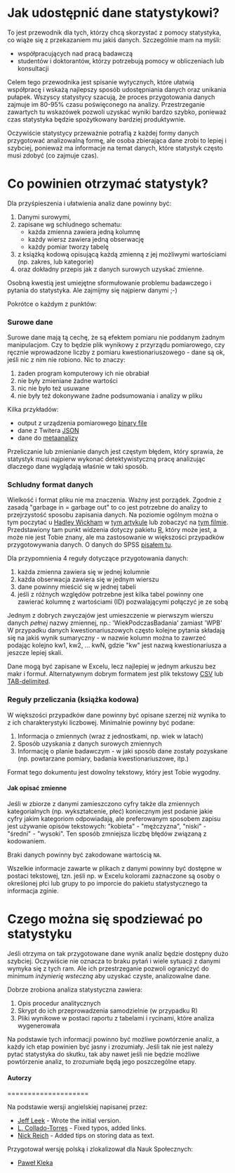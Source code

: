 Jak udostępnić dane statystykowi?
===========

To jest przewodnik dla tych, którzy chcą skorzystać z pomocy statystyka, co wiąże się z przekazaniem mu jakiś danych.
Szczególnie mam na myśli:

* współpracujących nad pracą badawczą
* studentów i doktorantów, którzy potrzebują pomocy w obliczeniach lub konsultacji

Celem tego przewodnika jest spisanie wytycznych, które ułatwią współpracę i wskażą najlepszy sposób udostępniania danych oraz unikania pułapek. Wszyscy statystycy szacują, że proces przygotowania danych zajmuje im 80-95% czasu poświęconego na analizy. Przestrzeganie zawartych tu wskazówek pozwoli uzyskać wyniki bardzo szybko, ponieważ czas statystyka będzie spożytkowany bardziej produktywnie.

Oczywiście statystycy przeważnie potrafią z każdej formy danych przygotować analizowalną formę, ale osoba zbierająca dane zrobi to lepiej i szybciej, ponieważ ma informacje na temat danych, które statystyk często musi zdobyć (co zajmuje czas).

Co powinien otrzymać statystyk?
====================

Dla przyśpieszenia i ułatwienia analiz dane powinny być:

1. Danymi surowymi,
2. zapisane wg schludnego schematu:
	* każda zmienna zawiera jedną kolumnę
	* każdy wiersz zawiera jedną obserwację
	* każdy pomiar tworzy tabelę
3. z książką kodową opisującą każdą zmienną z jej możliwymi wartościami (np. zakres, lub kategorie)
4. oraz dokładny przepis jak z danych surowych uzyskać zmienne. 

Osobną kwestią jest umiejętne sformułowanie problemu badawczego i pytania do statystyka. Ale zajmijmy się najpierw danymi ;-)

Pokrótce o każdym z punktów: 

### Surowe dane

Surowe dane mają tą cechę, że są efektem pomiaru nie poddanym żadnym manipulacjom. Czy to będzie plik wynikowy z przyrządu pomiarowego, czy ręcznie wprowadzone liczby z pomiaru kwestionariuszowego - dane są ok, jeśli nic z nim nie robiono. Nic to znaczy:

1. żaden program komputerowy ich nie obrabiał
1. nie były zmieniane żadne wartości
1. nic nie było też usuwane
1. nie były też dokonywane żadne podsumowania i analizy w pliku

Kilka przykładów:

* output z urządzenia pomiarowego [binary file](http://en.wikipedia.org/wiki/Binary_file)
* dane z Twitera [JSON](http://en.wikipedia.org/wiki/JSON)
* dane do [metaanalizy](https://github.com/pa0/datasharing/blob/master/dane%20do%20metaanalizy.csv)

Przeliczanie lub zmienianie danych jest częstym błędem, który sprawia, że statystyk musi najpierw wykonać detektywistyczną pracę analizując dlaczego dane wyglądają właśnie w taki sposób. 

### Schludny format danych

Wielkość i format pliku nie ma znaczenia. Ważny jest porządek. Zgodnie z zasadą "garbage in = garbage out" to co jest potrzebne do analizy to przejrzystość sposobu zapisania danych. Na poziomie ogólnym można o tym poczytać u [Hadley Wickham](http://had.co.nz/) w [tym artykule](http://vita.had.co.nz/papers/tidy-data.pdf) lub zobaczyć na [tym filmie](http://vimeo.com/33727555). Przedstawiony tam punkt widzenia dotyczy pakietu [R](http://www.r-project.org/), który może jest, a może nie jest Tobie znany, ale ma zastosowanie w większości przypadków przygotowywania danych. O danych do SPSS [pisałem tu](http://www.staff.amu.edu.pl/~kleka/?p=460).

Dla przypomnienia 4 reguły dotyczące przygotowania danych:

1. każda zmienna zawiera się w jednej kolumnie
1. każda obserwacja zawiera się w jednym wierszu
1. dane powinny mieścić się w jednej tabeli
1. jeśli z różnych względów potrzebne jest kilka tabel powinny one zawierać kolumnę z wartościami (ID) pozwalającymi połączyć je ze sobą

Jednym z dobrych zwyczajów jest umieszczenie w pierwszym wierszu danych *pełnej* nazwy zmiennej, np.: 'WiekPodczasBadania' zamiast 'WPB'
W przypadku danych kwestionariuszowych często kolejne pytania składają się na jakiś wynik sumaryczny - w nazwie kolumn można to zawrzeć podając kolejno kw1, kw2, ... kwN, gdzie "kw" jest nazwą kwestionariusza a jeszcze lepiej skali.

Dane mogą być zapisane w Excelu, lecz najlepiej w jednym arkuszu bez makr i formuł. Alternatywnym dobrym formatem jest plik tekstowy [CSV](http://en.wikipedia.org/wiki/Comma-separated_values) lub [TAB-delimited](http://en.wikipedia.org/wiki/Tab-separated_values).


### Reguły przeliczania (książka kodowa)

W większości przypadków dane powinny być opisane szerzej niż wynika to z ich charakterystyki liczbowej. Minimalnie powinny być podane:

1. Informacja o zmiennych (wraz z jednostkami, np. wiek w latach) 
1. Sposób uzyskania z danych surowych zmiennych
1. Informację o planie badawczym - w jaki sposób dane zostały pozyskane (np. powtarzane pomiary, badania kwestionariuszowe, itp.)

Format tego dokumentu jest dowolny tekstowy, który jest Tobie wygodny.

#### Jak opisać zmienne

Jeśli w zbiorze z danymi zamieszczono cyfry także dla zmiennych kategorialnych (np. wykształcenie, płeć) koniecznym jest podanie jakie cyfry jakim kategoriom odpowiadają, ale preferowanym sposobem zapisu jest używanie opisów tekstowych: "kobieta" - "mężczyzna", "niski" - "średni" - "wysoki". Ten sposób zmniejsza liczbę błędów związaną z kodowaniem.

Braki danych powinny być zakodowane wartością `NA`. 

Wszelkie informacje zawarte w plikach z danymi powinny być dostępne w postaci tekstowej, tzn. jeśli np. w Excelu kolorami zaznaczone są osoby o określonej płci lub grupy to po imporcie do pakietu statystycznego ta informacja zginie.


Czego można się spodziewać po statystyku
====================

Jeśli otrzyma on tak przygotowane dane wynik analiz będzie dostępny dużo szybciej. Oczywiście nie oznacza to braku pytań i wiele sytuacji z danymi wymyka się z tych ram. Ale ich przestrzeganie pozwoli ograniczyć do minimum _inżynierię wsteczną_ aby uzyskać czyste, analizowalne dane.

Dobrze zrobiona analiza statystyczna zawiera:

1. Opis procedur analitycznych 
1. Skrypt do ich przeprowadzenia samodzielnie (w przypadku R)
1. Pliki wynikowe w postaci raportu z tabelami i rycinami, które analiza wygenerowała

Na podstawie tych informacji powinno być możliwe powtórzenie analiz, a każdy ich etap powinien być jasny i zrozumiały.
Jeśli tak nie jest należy pytać statystyka do skutku, tak aby nawet jeśli nie będzie możliwe powtórzenie analiz, to zrozumiałe będą jego poszczególne etapy.


#### Autorzy
====================

Na podstawie wersji angielskiej napisanej przez:
* [Jeff Leek](http://biostat.jhsph.edu/~jleek/) - Wrote the initial version.
* [L. Collado-Torres](http://bit.ly/LColladoTorres) - Fixed typos, added links.
* [Nick Reich](http://people.umass.edu/nick/) - Added tips on storing data as text.

Przygotował wersję polską i zlokalizował dla Nauk Społecznych:
* [Paweł Kleka](http://amu.edu.pl/~kleka)



